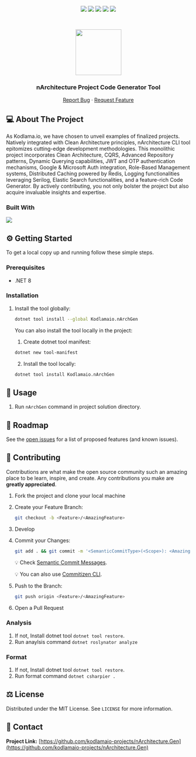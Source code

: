 <p align="center">
  <a href="https://github.com/kodlamaio-projects/nArchitecture.Gen/graphs/contributors"><img src="https://img.shields.io/github/contributors/kodlamaio-projects/nArchitecture.Gen.svg?style=for-the-badge"></a>
  <a href="https://github.com/kodlamaio-projects/nArchitecture.Gen/network/members"><img src="https://img.shields.io/github/forks/kodlamaio-projects/nArchitecture.Gen.svg?style=for-the-badge"></a>
  <a href="https://github.com/kodlamaio-projects/nArchitecture.Gen/stargazers"><img src="https://img.shields.io/github/stars/kodlamaio-projects/nArchitecture.Gen.svg?style=for-the-badge"></a>
  <a href="https://github.com/kodlamaio-projects/nArchitecture.Gen/issues"><img src="https://img.shields.io/github/issues/kodlamaio-projects/nArchitecture.Gen.svg?style=for-the-badge"></a>
  <a href="https://github.com/kodlamaio-projects/nArchitecture.Gen/blob/master/LICENSE"><img src="https://img.shields.io/github/license/kodlamaio-projects/nArchitecture.Gen.svg?style=for-the-badge"></a>
</p><br />

<p align="center">
  <a href="https://github.com/kodlamaio-projects/nArchitecture.Gen"><img src="https://user-images.githubusercontent.com/53148314/194872467-827dc967-acee-4bca-88a2-59ed5695bebf.png" height="125"></a>
  <h3 align="center">nArchitecture Project Code Generator Tool
</h3>
  <p align="center">
    <!-- PROJECT_DESCRIPTION -->
    <!-- <br />
    <a href="https://github.com/kodlamaio-projects/nArchitecture.Gen"><strong>Explore the docs »</strong></a>
    <br /> -->
    <!-- <br />
    <a href="https://github.com/kodlamaio-projects/nArchitecture.Gen">View Demo</a>
    · -->
    <a href="https://github.com/kodlamaio-projects/nArchitecture.Gen/issues">Report Bug</a>
    ·
    <a href="https://github.com/kodlamaio-projects/nArchitecture.Gen/discussions">Request Feature</a>
  </p>
</p>

## 💻 About The Project

As Kodlama.io, we have chosen to unveil examples of finalized projects. Natively integrated with Clean Architecture principles, nArchitecture CLI tool epitomizes cutting-edge development methodologies. This monolithic project incorporates Clean Architecture, CQRS, Advanced Repository patterns, Dynamic Querying capabilities, JWT and OTP authentication mechanisms, Google & Microsoft Auth integration, Role-Based Management systems, Distributed Caching powered by Redis, Logging functionalities leveraging Serilog, Elastic Search functionalities, and a feature-rich Code Generator. By actively contributing, you not only bolster the project but also acquire invaluable insights and expertise.

### Built With

[![](https://img.shields.io/badge/.NET%20Core-512BD4?style=for-the-badge&logo=dotnet&logoColor=white)](https://learn.microsoft.com/tr-tr/dotnet/welcome)

## ⚙️ Getting Started

To get a local copy up and running follow these simple steps.

### Prerequisites

- .NET 8

### Installation

1. Install the tool globally:
   ```sh
   dotnet tool install --global Kodlamaio.nArchGen
   ```
   

   You can also install the tool locally in the project:
   1. Create dotnet tool manifest:
   ```sh
   dotnet new tool-manifest
   ```
   2. Install the tool locally:
   ```sh
   dotnet tool install Kodlamaio.nArchGen
   ```
## 🚀 Usage

1. Run `nArchGen` command in project solution directory.

## 🚧 Roadmap

See the [open issues](https://github.com/kodlamaio-projects/nArchitecture.Gen/issues) for a list of proposed features (and known issues).

## 🤝 Contributing

Contributions are what make the open source community such an amazing place to be learn, inspire, and create. Any contributions you make are **greatly appreciated**.

1. Fork the project and clone your local machine
2. Create your Feature Branch:
    ```sh 
    git checkout -b <Feature>/<AmazingFeature>
    ```
3. Develop
4. Commit your Changes:
    ```sh
    git add . && git commit -m '<SemanticCommitType>(<Scope>): <AmazingFeature>'
    ```
   💡 Check [Semantic Commit Messages](./docs/Semantic%20Commit%20Messages.md).

   💡 You can also use [Commitizen CLI](https://github.com/commitizen/cz-cli).
   
5. Push to the Branch:
   ```sh
   git push origin <Feature>/<AmazingFeature>
   ```
6. Open a Pull Request

### Analysis

1. If not, Install dotnet tool `dotnet tool restore`.
2. Run anaylsis command `dotnet roslynator analyze`

### Format

1. If not, Install dotnet tool `dotnet tool restore`.
2. Run format command `dotnet csharpier .`

## ⚖️ License

Distributed under the MIT License. See `LICENSE` for more information.

## 📧 Contact

**Project Link:** [https://github.com/kodlamaio-projects/nArchitecture.Gen](https://github.com/kodlamaio-projects/nArchitecture.Gen)

<!-- ## 🙏 Acknowledgements
- []() -->
